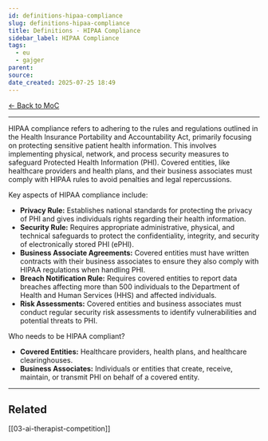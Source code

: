 ```yaml
---
id: definitions-hipaa-compliance
slug: definitions-hipaa-compliance
title: Definitions - HIPAA Compliance
sidebar_label: HIPAA Compliance
tags:
  - eu
  - gajger
parent: 
source: 
date_created: 2025-07-25 18:49
---
```

[← Back to MoC](/docs/)

---

HIPAA compliance refers to adhering to the rules and regulations outlined in the Health Insurance Portability and Accountability Act, primarily focusing on protecting sensitive patient health information. This involves implementing physical, network, and process security measures to safeguard Protected Health Information (PHI). Covered entities, like healthcare providers and health plans, and their business associates must comply with HIPAA rules to avoid penalties and legal repercussions. 

Key aspects of HIPAA compliance include: 

- **Privacy Rule:**
    Establishes national standards for protecting the privacy of PHI and gives individuals rights regarding their health information. 
- **Security Rule:**
    Requires appropriate administrative, physical, and technical safeguards to protect the confidentiality, integrity, and security of electronically stored PHI (ePHI). 
- **Business Associate Agreements:**
    Covered entities must have written contracts with their business associates to ensure they also comply with HIPAA regulations when handling PHI. 
- **Breach Notification Rule:**
    Requires covered entities to report data breaches affecting more than 500 individuals to the Department of Health and Human Services (HHS) and affected individuals. 
- **Risk Assessments:**
    Covered entities and business associates must conduct regular security risk assessments to identify vulnerabilities and potential threats to PHI. 

Who needs to be HIPAA compliant? 

- **Covered Entities:** Healthcare providers, health plans, and healthcare clearinghouses. 
- **Business Associates:** Individuals or entities that create, receive, maintain, or transmit PHI on behalf of a covered entity.

---
## Related
[[03-ai-therapist-competition]]